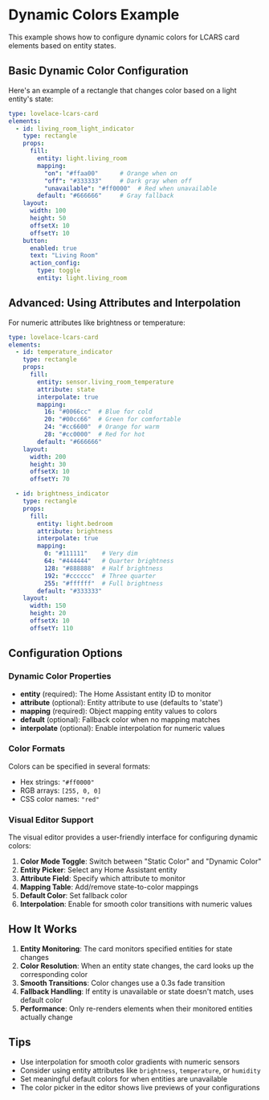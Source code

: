 # Dynamic Colors Example

This example shows how to configure dynamic colors for LCARS card elements based on entity states.

## Basic Dynamic Color Configuration

Here's an example of a rectangle that changes color based on a light entity's state:

```yaml
type: lovelace-lcars-card
elements:
  - id: living_room_light_indicator
    type: rectangle
    props:
      fill:
        entity: light.living_room
        mapping:
          "on": "#ffaa00"      # Orange when on
          "off": "#333333"     # Dark gray when off
          "unavailable": "#ff0000"  # Red when unavailable
        default: "#666666"     # Gray fallback
    layout:
      width: 100
      height: 50
      offsetX: 10
      offsetY: 10
    button:
      enabled: true
      text: "Living Room"
      action_config:
        type: toggle
        entity: light.living_room
```

## Advanced: Using Attributes and Interpolation

For numeric attributes like brightness or temperature:

```yaml
type: lovelace-lcars-card
elements:
  - id: temperature_indicator
    type: rectangle
    props:
      fill:
        entity: sensor.living_room_temperature
        attribute: state
        interpolate: true
        mapping:
          16: "#0066cc"  # Blue for cold
          20: "#00cc66"  # Green for comfortable  
          24: "#cc6600"  # Orange for warm
          28: "#cc0000"  # Red for hot
        default: "#666666"
    layout:
      width: 200
      height: 30
      offsetX: 10
      offsetY: 70

  - id: brightness_indicator
    type: rectangle
    props:
      fill:
        entity: light.bedroom
        attribute: brightness
        interpolate: true
        mapping:
          0: "#111111"    # Very dim
          64: "#444444"   # Quarter brightness
          128: "#888888"  # Half brightness
          192: "#cccccc"  # Three quarter
          255: "#ffffff"  # Full brightness
        default: "#333333"
    layout:
      width: 150
      height: 20
      offsetX: 10
      offsetY: 110
```

## Configuration Options

### Dynamic Color Properties

- **entity** (required): The Home Assistant entity ID to monitor
- **attribute** (optional): Entity attribute to use (defaults to 'state')
- **mapping** (required): Object mapping entity values to colors
- **default** (optional): Fallback color when no mapping matches
- **interpolate** (optional): Enable interpolation for numeric values

### Color Formats

Colors can be specified in several formats:
- Hex strings: `"#ff0000"`
- RGB arrays: `[255, 0, 0]`
- CSS color names: `"red"`

### Visual Editor Support

The visual editor provides a user-friendly interface for configuring dynamic colors:

1. **Color Mode Toggle**: Switch between "Static Color" and "Dynamic Color"
2. **Entity Picker**: Select any Home Assistant entity
3. **Attribute Field**: Specify which attribute to monitor
4. **Mapping Table**: Add/remove state-to-color mappings
5. **Default Color**: Set fallback color
6. **Interpolation**: Enable for smooth color transitions with numeric values

## How It Works

1. **Entity Monitoring**: The card monitors specified entities for state changes
2. **Color Resolution**: When an entity state changes, the card looks up the corresponding color
3. **Smooth Transitions**: Color changes use a 0.3s fade transition
4. **Fallback Handling**: If entity is unavailable or state doesn't match, uses default color
5. **Performance**: Only re-renders elements when their monitored entities actually change

## Tips

- Use interpolation for smooth color gradients with numeric sensors
- Consider using entity attributes like `brightness`, `temperature`, or `humidity`
- Set meaningful default colors for when entities are unavailable
- The color picker in the editor shows live previews of your configurations 